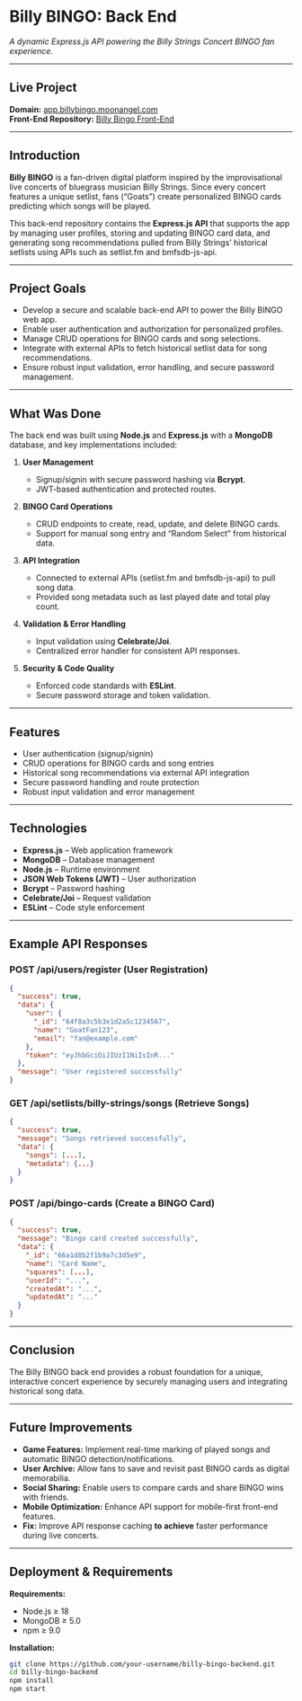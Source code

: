 # Billy BINGO: Back End

_A dynamic Express.js API powering the Billy Strings Concert BINGO fan experience._

---

## Live Project

**Domain:** [app.billybingo.moonangel.com](https://app.billybingo.moonangel.com/)  
**Front-End Repository:** [Billy Bingo Front-End](https://github.com/michelleoco/billy_bingo_react)

---

## Introduction

**Billy BINGO** is a fan-driven digital platform inspired by the improvisational live concerts of bluegrass musician Billy Strings. Since every concert features a unique setlist, fans (“Goats”) create personalized BINGO cards predicting which songs will be played.

This back-end repository contains the **Express.js API** that supports the app by managing user profiles, storing and updating BINGO card data, and generating song recommendations pulled from Billy Strings’ historical setlists using APIs such as setlist.fm and bmfsdb-js-api.

---

## Project Goals

- Develop a secure and scalable back-end API to power the Billy BINGO web app.
- Enable user authentication and authorization for personalized profiles.
- Manage CRUD operations for BINGO cards and song selections.
- Integrate with external APIs to fetch historical setlist data for song recommendations.
- Ensure robust input validation, error handling, and secure password management.

---

## What Was Done

The back end was built using **Node.js** and **Express.js** with a **MongoDB** database, and key implementations included:

1. **User Management**

   - Signup/signin with secure password hashing via **Bcrypt**.
   - JWT-based authentication and protected routes.

2. **BINGO Card Operations**

   - CRUD endpoints to create, read, update, and delete BINGO cards.
   - Support for manual song entry and “Random Select” from historical data.

3. **API Integration**

   - Connected to external APIs (setlist.fm and bmfsdb-js-api) to pull song data.
   - Provided song metadata such as last played date and total play count.

4. **Validation & Error Handling**

   - Input validation using **Celebrate/Joi**.
   - Centralized error handler for consistent API responses.

5. **Security & Code Quality**

   - Enforced code standards with **ESLint**.
   - Secure password storage and token validation.

---

## Features

- User authentication (signup/signin)
- CRUD operations for BINGO cards and song entries
- Historical song recommendations via external API integration
- Secure password handling and route protection
- Robust input validation and error management

---

## Technologies

- **Express.js** – Web application framework
- **MongoDB** – Database management
- **Node.js** – Runtime environment
- **JSON Web Tokens (JWT)** – User authorization
- **Bcrypt** – Password hashing
- **Celebrate/Joi** – Request validation
- **ESLint** – Code style enforcement

---

## Example API Responses

### POST /api/users/register (User Registration)

```json
{
  "success": true,
  "data": {
    "user": {
      "_id": "64f8a3c5b3e1d2a5c1234567",
      "name": "GoatFan123",
      "email": "fan@example.com"
    },
    "token": "eyJhbGciOiJIUzI1NiIsInR..."
  },
  "message": "User registered successfully"
}
```

### GET /api/setlists/billy-strings/songs (Retrieve Songs)

```json
{
  "success": true,
  "message": "Songs retrieved successfully",
  "data": {
    "songs": [...],
    "metadata": {...}
  }
}
```

### POST /api/bingo-cards (Create a BINGO Card)

```json
{
  "success": true,
  "message": "Bingo card created successfully",
  "data": {
    "_id": "66a1d8b2f1b9a7c3d5e9",
    "name": "Card Name",
    "squares": [...],
    "userId": "...",
    "createdAt": "...",
    "updatedAt": "..."
  }
}
```

---

## Conclusion

The Billy BINGO back end provides a robust foundation for a unique, interactive concert experience by securely managing users and integrating historical song data.

---

## Future Improvements

- **Game Features:** Implement real-time marking of played songs and automatic BINGO detection/notifications.
- **User Archive:** Allow fans to save and revisit past BINGO cards as digital memorabilia.
- **Social Sharing:** Enable users to compare cards and share BINGO wins with friends.
- **Mobile Optimization:** Enhance API support for mobile-first front-end features.
- **Fix:** Improve API response caching **to achieve** faster performance during live concerts.

---

## Deployment & Requirements

**Requirements:**

- Node.js ≥ 18
- MongoDB ≥ 5.0
- npm ≥ 9.0

**Installation:**

```bash
git clone https://github.com/your-username/billy-bingo-backend.git
cd billy-bingo-backend
npm install
npm start
```
